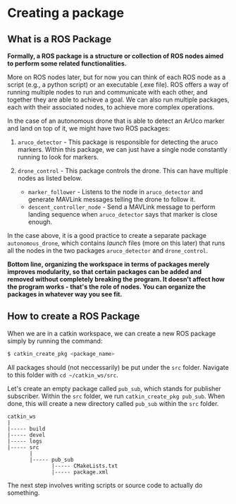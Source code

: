 # Creating a package
## What is a ROS Package
**Formally, a ROS package is a structure or collection of ROS nodes aimed
to perform some related functionalities.**

More on ROS nodes later, but for now you can think of each ROS node as a script
(e.g., a python script) or an executable (.exe file). ROS offers a way of 
running multiple nodes to run and communicate with each other, and together they
are able to achieve a goal. We can also run multiple packages, each with their
associated nodes, to achieve more complex operations.

In the case of an autonomous drone that is able to detect an ArUco marker and
land on top of it, we might have two ROS packages:

1.  `aruco_detector` - This package is responsible for detecting the aruco
markers. Within this package, we can just have a single node constantly running 
to look for markers.

2. `drone_control` - This package controls the drone. This can have multiple
nodes as listed below.

    * `marker_follower` - Listens to the node in `aruco_detector` and generate 
    MAVLink messages telling the drone to follow it.
    * `descent_controller_node` - Send a MAVLink message to perform landing
    sequence when `aruco_detector` says that marker is close enough.

In the case above, it is a good practice to create a separate package 
`autonomous_drone`, which contains *launch* files (more on this later) that
runs all the nodes in the two packages `aruco_detector` and `drone_control`.

**Bottom line, organizing the workspace in terms of packages merely improves
modularity, so that certain packages can be added and removed without completely
breaking the program. It doesn't affect how the program works - that's the role
of nodes. You can organize the packages in whatever way you see fit.**

## How to create a ROS Package
When we are in a catkin workspace, we can create a new ROS package simply by
running the command:

```bash
$ catkin_create_pkg <package_name>
```

All packages should (not neccessarily) be put under the `src` folder.
Navigate to this folder with `cd ~/catkin_ws/src`.

Let's create an empty package called `pub_sub`, which stands for publisher 
subscriber. Within the `src` folder, we run `catkin_create_pkg pub_sub`. When
done, this will create a new directory called `pub_sub` within the `src` folder.
```
catkin_ws
|
|----- build
|----- devel
|----- logs
|----- src
       |
       |----- pub_sub
              |----- CMakeLists.txt
              |----- package.xml
```

The next step involves writing scripts or source code to actually do something.

